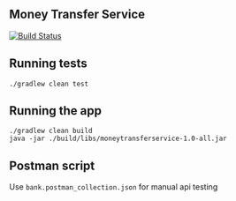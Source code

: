 ## Money Transfer Service 
[![Build Status](https://travis-ci.org/manojshevate/moneytransferservice.svg?branch=master)](https://travis-ci.org/manojshevate/moneytransferservice)

## Running tests
`./gradlew clean test`

## Running the app
```
./gradlew clean build
java -jar ./build/libs/moneytransferservice-1.0-all.jar
```

## Postman script
Use `bank.postman_collection.json` for manual api testing 


